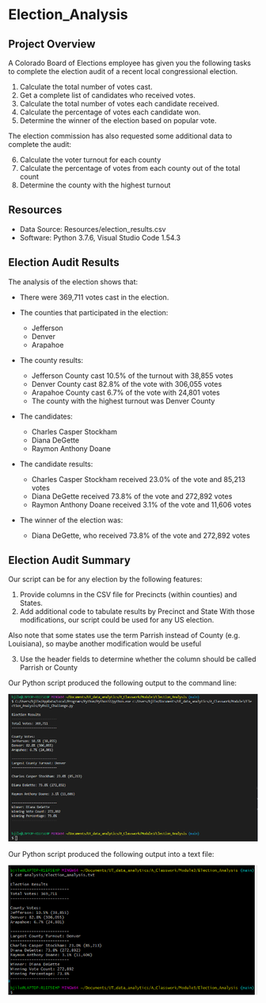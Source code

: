 # Election_Analysis

## Project Overview
A Colorado Board of Elections employee has given you the following tasks to complete the election audit of a recent local congressional election.

1. Calculate the total number of votes cast.
2. Get a complete list of candidates who received votes.
3. Calculate the total number of votes each candidate received.
4. Calculate the percentage of votes each candidate won.
5. Determine the winner of the election based on popular vote.

The election commission has also requested some additional data to complete the audit:

6. Calculate the voter turnout for each county
7. Calculate the percentage of votes from each county out of the total count
8. Determine the county with the highest turnout

## Resources
- Data Source: Resources/election_results.csv
- Software: Python 3.7.6, Visual Studio Code 1.54.3

## Election Audit Results
The analysis of the election shows that:
- There were 369,711 votes cast in the election.

- The counties that participated in the election:
  - Jefferson
  - Denver
  - Arapahoe

- The county results:
  - Jefferson County cast 10.5% of the turnout with 38,855 votes
  - Denver County cast 82.8% of the vote with 306,055 votes
  - Arapahoe County cast 6.7% of the vote with 24,801 votes
  - The county with the highest turnout was Denver County
- The candidates:
  - Charles Casper Stockham
  - Diana DeGette
  - Raymon Anthony Doane
- The candidate results:
  - Charles Casper Stockham received 23.0% of the vote and 85,213 votes
  - Diana DeGette received 73.8% of the vote and 272,892 votes
  - Raymon Anthony Doane received 3.1% of the vote and 11,606 votes
- The winner of the election was:
  - Diana DeGette, who received 73.8% of the vote and 272,892 votes

## Election Audit Summary
Our script can be for any election by the following features:
1. Provide columns in the CSV file for Precincts (within counties) and States.
2. Add additional code to tabulate results by Precinct and State
With those modifications, our script could be used for any US election.

Also note that some states use the term Parrish instead of County (e.g. Louisiana), so maybe another modification would be useful

3. Use the header fields to determine whether the column should be called Parrish or County

Our Python script produced the following output to the command line:

![vscode_screenshot.png](Resources/vscode_screenshot.png)

Our Python script produced the following output into a text file:

![gitbash_screenshot.png](Resources/gitbash_screenshot.png)
